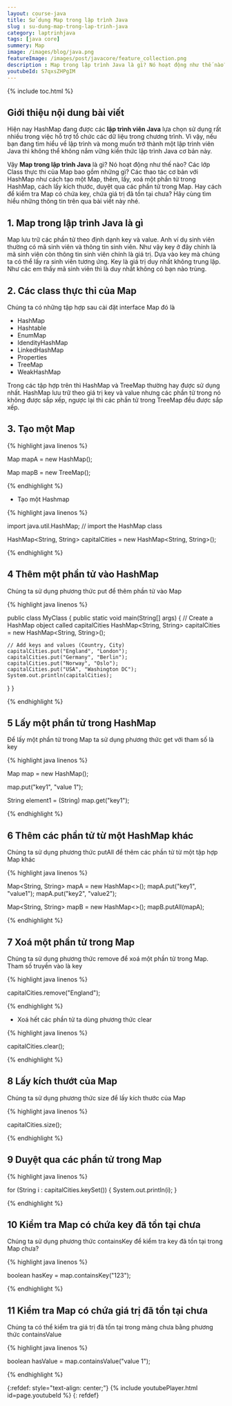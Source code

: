 ```yaml
---
layout: course-java
title: Sử dụng Map trong lập trình Java
slug : su-dung-map-trong-lap-trinh-java
category: laptrinhjava
tags: [java core]
summery: Map
image: /images/blog/java.png
featureImage: /images/post/javacore/feature_collection.png
description : Map trong lập trình Java là gì? Nó hoạt động như thế nào? Các lớp Class thực thi của Map bao gồm những gì? Các thao tác cơ bản với HashMap như cách tạo một Map, thêm, lấy, xoá một phần tử trong HashMap, cách lấy kích thước, duyệt qua các phần tử trong Map. Hay cách để kiểm tra Map có chứa key, chứa giá trị đã tồn tại chưa? Hãy cùng tìm hiểu những thông tin trên qua bài viết này nhé.
youtubeId: S7qxsZHPgIM
---
```


{% include toc.html %}

## **Giới thiệu nội dung bài viết**

Hiện nay HashMap đang được các <b>lập trình viên Java</b> lựa chọn sử dụng rất nhiều trong việc hỗ trợ tổ chức các dữ liệu trong chương trình. Vì vậy, nếu bạn đang tìm hiểu về lập trình và mong muốn trở thành một lập trình viên Java thì không thể không nắm vững kiến thức lập trình Java cơ bản này. 

Vậy <b>Map trong lập trình Java</b> là gì? Nó hoạt động như thế nào? Các lớp Class thực thi của Map bao gồm những gì? Các thao tác cơ bản với HashMap như cách tạo một Map, thêm, lấy, xoá một phần tử trong HashMap, cách lấy kích thước, duyệt qua các phần tử trong Map. Hay cách để kiểm tra Map có chứa key, chứa giá trị đã tồn tại chưa? Hãy cùng tìm hiểu những thông tin trên qua bài viết này nhé.


## **1. Map trong lập trình Java là gì**

Map lưu trữ các phần tử theo định dạnh key và value. Anh ví dụ sinh viên thường có mã sinh viên và thông tin sinh viên. Như vậy key ở đây chính là mã sinh viên còn thông tin sinh viên chính là giá trị. Dựa vào key mà chúng ta có thể lấy ra sinh viên tương ứng. Key là giá trị duy nhất không trung lặp. Như các em thấy mã sinh viên thì là duy nhất không có bạn nào trùng.

## **2. Các class thực thi của Map**

Chúng ta có những tập hợp sau cài đặt interface Map đó là

+ HashMap
+ Hashtable
+ EnumMap
+ IdendityHashMap
+ LinkedHashMap
+ Properties
+ TreeMap
+ WeakHashMap

Trong các tập hợp trên thì HashMap và TreeMap thường hay được sử dụng nhất. HashMap lưu trữ theo giá trị key và value nhưng các phần tử trong nó không được sắp xếp, ngược lại thì các phần tử trong TreeMap đều được sắp xếp.

## **3. Tạo một Map**

{% highlight java linenos %}

Map mapA = new HashMap();

Map mapB = new TreeMap();

{% endhighlight %}

- Tạo một Hashmap

{% highlight java linenos %}

import java.util.HashMap; // import the HashMap class

HashMap<String, String> capitalCities = new HashMap<String, String>();

{% endhighlight %}

## **4 Thêm một phần tử vào HashMap**

Chúng ta sử dụng phương thức put để thêm phần tử vào Map

{% highlight java linenos %}

public class MyClass {
  public static void main(String[] args) {
    // Create a HashMap object called capitalCities
    HashMap<String, String> capitalCities = new HashMap<String, String>();

    // Add keys and values (Country, City)
    capitalCities.put("England", "London");
    capitalCities.put("Germany", "Berlin");
    capitalCities.put("Norway", "Oslo");
    capitalCities.put("USA", "Washington DC");
    System.out.println(capitalCities);
  }
}

{% endhighlight %}

## **5 Lấy một phần tử trong HashMap**

Để lấy một phần tử trong Map ta sử dụng phương thức get với tham số là key

{% highlight java linenos %}

Map map = new HashMap();

map.put("key1", "value 1");

String element1 = (String) map.get("key1");

{% endhighlight %}

## **6 Thêm các phần tử từ một HashMap khác**

Chúng ta sử dụng phương thức putAll để thêm các phần tử từ một tập hợp Map khác

{% highlight java linenos %}

Map<String, String> mapA = new HashMap<>();
mapA.put("key1", "value1");
mapA.put("key2", "value2");

Map<String, String> mapB = new HashMap<>();
mapB.putAll(mapA);

{% endhighlight %}



## **7 Xoá một phần tử trong Map**

Chúng ta sử dụng phương thức remove để xoá một phần tử trong Map. Tham số truyền vào là key

{% highlight java linenos %}

capitalCities.remove("England");

{% endhighlight %}

- Xoá hết các phần tử ta dùng phương thức clear

{% highlight java linenos %}

capitalCities.clear();

{% endhighlight %}

## **8 Lấy kích thướt của Map**

Chúng ta sử dụng phương thức size để lấy kích thước của Map

{% highlight java linenos %}

capitalCities.size();

{% endhighlight %}

## **9 Duyệt qua các phần tử trong Map**

{% highlight java linenos %}

for (String i : capitalCities.keySet()) {
  System.out.println(i);
}

{% endhighlight %}

## **10 Kiểm tra Map có chứa key đã tồn tại chưa**

Chúng ta sử dụng phương thức containsKey để kiểm tra key đã tồn tại trong Map chưa?

{% highlight java linenos %}

boolean hasKey = map.containsKey("123");

{% endhighlight %}

## **11 Kiểm tra Map có chứa giá trị đã tồn tại chưa**

Chúng ta có thể kiểm tra giá trị đã tồn tại trong mảng chưa bằng phương thức containsValue

{% highlight java linenos %}

boolean hasValue = map.containsValue("value 1");

{% endhighlight %}


{:refdef: style="text-align: center;"}
{% include youtubePlayer.html id=page.youtubeId %}
{: refdef}
















